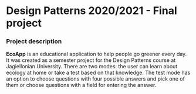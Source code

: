 # Design Patterns 2020/2021 - Final project

### Project description

**EcoApp** is an educational application to help people go greener every day. It was created as a semester project for the Design Patterns course at Jagiellonian University. 
There are two modes: the user can learn about ecology at home or take a test based on that knowledge. The test mode has an option to choose questions with four possible
answers and pick one of them or choose questions with a field for entering the answer.
